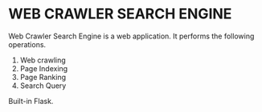 # WEB CRAWLER SEARCH ENGINE

Web Crawler Search Engine is a web application.
It performs the following operations.
1. Web crawling
2. Page Indexing
4. Page Ranking
4. Search Query

Built-in Flask.
